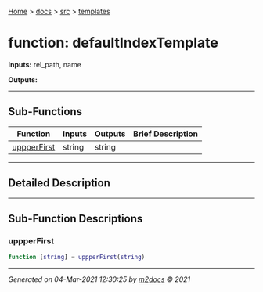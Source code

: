 [Home](../../index.md) > [docs](../../docs_index.md) > [src](../src_index.md) > [templates](templates_index.md)  


# function: defaultIndexTemplate



**Inputs:** rel_path, name

**Outputs:** 

 ***

## Sub-Functions

<div class="table-wrapper" markdown="block">

| Function | Inputs | Outputs | Brief Description |
| -------- | ------ | ------- | ----------------- |
| [uppperFirst](#uppperfirst) | string | string |  |


</div>


 ***

## Detailed Description



 ***

## Sub-Function Descriptions

### uppperFirst

```matlab
function [string] = uppperFirst(string)
```

 



***

*Generated on 04-Mar-2021 12:30:25 by [m2docs](https://github.com/crgnam-research/m2docs) © 2021*
